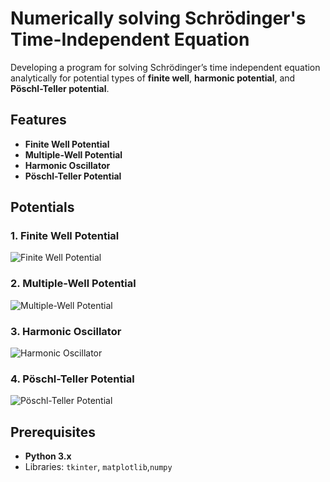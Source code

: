 # Numerically solving Schrödinger's Time-Independent Equation

Developing a program for solving Schrödinger’s time independent equation analytically  for potential types of **finite well**, **harmonic potential**, and **Pöschl-Teller potential**.

## Features
- **Finite Well Potential**
- **Multiple-Well Potential**
- **Harmonic Oscillator**
- **Pöschl-Teller Potential**



## Potentials
### 1. Finite Well Potential
![Finite Well Potential](https://github.com/user-attachments/assets/4198b6ef-21d6-4f2c-b95b-ca06155869a9)
### 2. Multiple-Well Potential
![Multiple-Well Potential](https://github.com/user-attachments/assets/855c0c42-4111-4b1e-9810-246573385da3)
### 3. Harmonic Oscillator
![Harmonic Oscillator](https://github.com/user-attachments/assets/455c7b01-6626-49c7-8b3b-eda9923fb3c8)
### 4. Pöschl-Teller Potential
![Pöschl-Teller Potential](https://github.com/user-attachments/assets/c7f4c9e2-ed0f-4107-b4dd-b391667d02c0)

## Prerequisites
- **Python 3.x**
- Libraries: `tkinter`, `matplotlib`,`numpy`


